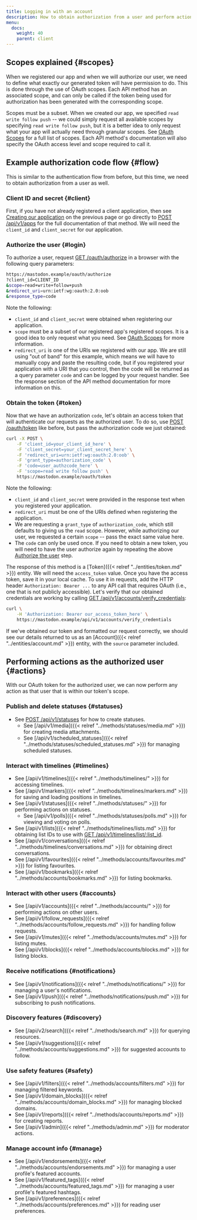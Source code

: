 ```yaml
---
title: Logging in with an account
description: How to obtain authorization from a user and perform actions on their behalf.
menu:
  docs:
    weight: 40
    parent: client
---
```


## Scopes explained {#scopes}

When we registered our app and when we will authorize our user, we need to define what exactly our generated token will have permission to do. This is done through the use of OAuth scopes. Each API method has an associated scope, and can only be called if the token being used for authorization has been generated with the corresponding scope.

Scopes must be a subset. When we created our app, we specified `read write follow push` -- we could simply request all available scopes by specifying `read write follow push`, but it is a better idea to only request what your app will actually need through granular scopes. See [OAuth Scopes](../api/oauth-scopes.md) for a full list of scopes. Each API method's documentation will also specify the OAuth access level and scope required to call it.

## **Example authorization code flow** {#flow}

This is similar to the authentication flow from before, but this time, we need to obtain authorization from a user as well.

### Client ID and secret {#client}

First, if you have not already registered a client application, then see [Creating our application](token.md#creating-our-application) on the previous page or go directly to [POST /api/v1/apps](../methods/apps/#create-an-application) for the full documentation of that method. We will need the `client_id` and `client_secret` for our application.

### Authorize the user {#login}

To authorize a user, request [GET /oauth/authorize](../methods/apps/oauth.md#authorize-a-user) in a browser with the following query parameters:

```bash
https://mastodon.example/oauth/authorize
?client_id=CLIENT_ID
&scope=read+write+follow+push
&redirect_uri=urn:ietf:wg:oauth:2.0:oob
&response_type=code
```

Note the following:

* `client_id` and `client_secret` were obtained when registering our application.
* `scope` must be a subset of our registered app's registered scopes. It is a good idea to only request what you need. See [OAuth Scopes](../api/oauth-scopes.md) for more information.
* `redirect_uri` is one of the URIs we registered with our app. We are still using "out of band" for this example, which means we will have to manually copy and paste the resulting code, but if you registered your application with a URI that you control, then the code will be returned as a query parameter `code` and can be logged by your request handler. See the response section of the API method documentation for more information on this.

### Obtain the token {#token}

Now that we have an authorization `code`, let's obtain an access token that will authenticate our requests as the authorized user. To do so, use [POST /oauth/token](../methods/apps/oauth.md#obtain-a-token) like before, but pass the authorization code we just obtained:

```bash
curl -X POST \
	-F 'client_id=your_client_id_here' \
	-F 'client_secret=your_client_secret_here' \
	-F 'redirect_uri=urn:ietf:wg:oauth:2.0:oob' \
	-F 'grant_type=authorization_code' \
	-F 'code=user_authzcode_here' \
	-F 'scope=read write follow push' \
	https://mastodon.example/oauth/token
```

Note the following:

* `client_id` and `client_secret` were provided in the response text when you registered your application.
* `redirect_uri` must be one of the URIs defined when registering the application.
* We are requesting a `grant_type` of `authorization_code`, which still defaults to giving us the `read` scope. However, while authorizing our user, we requested a certain `scope` -- pass the exact same value here.
* The `code` can only be used once. If you need to obtain a new token, you will need to have the user authorize again by repeating the above [Authorize the user](authorized.md#authorize-the-user) step.

The response of this method is a [Token]({{< relref "../entities/token.md" >}}) entity. We will need the `access_token` value. Once you have the access token, save it in your local cache. To use it in requests, add the HTTP header `Authorization: Bearer ...` to any API call that requires OAuth \(i.e., one that is not publicly accessible\). Let's verify that our obtained credentials are working by calling [GET /api/v1/accounts/verify\_credentials](../methods/accounts/#verify-account-credentials):

```bash
curl \
	-H 'Authorization: Bearer our_access_token_here' \
	https://mastodon.example/api/v1/accounts/verify_credentials
```

If we've obtained our token and formatted our request correctly, we should see our details returned to us as an [Account]({{< relref "../entities/account.md" >}}) entity, with the `source` parameter included.

## Performing actions as the authorized user {#actions}

With our OAuth token for the authorized user, we can now perform any action as that user that is within our token's scope.

### Publish and delete statuses {#statuses}

* See [POST /api/v1/statuses](../methods/statuses/#publish-new-status) for how to create statuses.
  * See [/api/v1/media]({{< relref "../methods/statuses/media.md" >}}) for creating media attachments.
  * See [/api/v1/scheduled\_statuses]({{< relref "../methods/statuses/scheduled_statuses.md" >}}) for managing scheduled statuses.

### Interact with timelines {#timelines}

* See [/api/v1/timelines]({{< relref "../methods/timelines/" >}}) for accessing timelines.
* See [/api/v1/markers]({{< relref "../methods/timelines/markers.md" >}}) for saving and loading positions in timelines.
* See [/api/v1/statuses]({{< relref "../methods/statuses/" >}}) for performing actions on statuses.
  * See [/api/v1/polls]({{< relref "../methods/statuses/polls.md" >}}) for viewing and voting on polls.
* See [/api/v1/lists]({{< relref "../methods/timelines/lists.md" >}}) for obtaining list IDs to use with [GET /api/v1/timelines/list/:list\_id](../methods/timelines/#list-timeline).
* See [/api/v1/conversations]({{< relref "../methods/timelines/conversations.md" >}}) for obtaining direct conversations.
* See [/api/v1/favourites]({{< relref "../methods/accounts/favourites.md" >}}) for listing favourites.
* See [/api/v1/bookmarks]({{< relref "../methods/accounts/bookmarks.md" >}}) for listing bookmarks.

### Interact with other users {#accounts}

* See [/api/v1/accounts]({{< relref "../methods/accounts/" >}}) for performing actions on other users.
* See [/api/v1/follow\_requests]({{< relref "../methods/accounts/follow_requests.md" >}}) for handling follow requests.
* See [/api/v1/mutes]({{< relref "../methods/accounts/mutes.md" >}}) for listing mutes.
* See [/api/v1/blocks]({{< relref "../methods/accounts/blocks.md" >}}) for listing blocks.

### Receive notifications {#notifications}

* See [/api/v1/notifications]({{< relref "../methods/notifications/" >}}) for managing a user's notifications.
* See [/api/v1/push]({{< relref "../methods/notifications/push.md" >}}) for subscribing to push notifications.

### Discovery features {#discovery}

* See [/api/v2/search]({{< relref "../methods/search.md" >}}) for querying resources.
* See [/api/v1/suggestions]({{< relref "../methods/accounts/suggestions.md" >}}) for suggested accounts to follow.

### Use safety features {#safety}

* See [/api/v1/filters]({{< relref "../methods/accounts/filters.md" >}}) for managing filtered keywords.
* See [/api/v1/domain\_blocks]({{< relref "../methods/accounts/domain_blocks.md" >}}) for managing blocked domains.
* See [/api/v1/reports]({{< relref "../methods/accounts/reports.md" >}}) for creating reports.
* See [/api/v1/admin]({{< relref "../methods/admin.md" >}}) for moderator actions.

### Manage account info {#manage}

* See [/api/v1/endorsements]({{< relref "../methods/accounts/endorsements.md" >}}) for managing a user profile's featured accounts.
* See [/api/v1/featured\_tags]({{< relref "../methods/accounts/featured_tags.md" >}}) for managing a user profile's featured hashtags.
* See [/api/v1/preferences]({{< relref "../methods/accounts/preferences.md" >}}) for reading user preferences.

